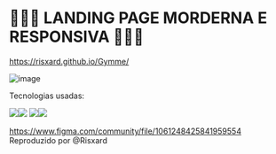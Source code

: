 # 👨🏾‍💻 LANDING PAGE MORDERNA E RESPONSIVA 👨🏾‍💻

 https://risxard.github.io/Gymme/

![image](https://user-images.githubusercontent.com/88140056/155060583-90c0a602-e818-40f2-a3f4-ed0db6a30740.png)












Tecnologias usadas:

<img src="https://img.shields.io/badge/JavaScript-323330?style=for-the-badge&logo=javascript&logoColor=F7DF1E"/><img src="https://img.shields.io/badge/jQuery-0769AD?style=for-the-badge&logo=jquery&logoColor=white"/>
<img src="https://img.shields.io/badge/HTML5-E34F26?style=for-the-badge&logo=html5&logoColor=white"/><img src="https://img.shields.io/badge/CSS3-1572B6?style=for-the-badge&logo=css3&logoColor=white"/>



https://www.figma.com/community/file/1061248425841959554
Reproduzido por @Risxard

